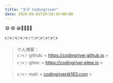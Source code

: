 ```yaml
---
title: "关于 Codingriver" 
date: 2020-09-01T19:59:41+08:00 
---
```

:smile: :smile: :grinning::see_no_evil::see_no_evil::see_no_evil::see_no_evil:  

:point_right::point_right::point_right::point_right::point_right::point_left::point_left::point_left::point_left::point_left:

>个人博客：  
>        :point_right::point_right: github:    < https://codingriver.github.io >  
>        :point_right::point_right: gitee:     < https://codingriver.gitee.io >

>:point_right::point_right: mail: < codingriver@163.com >